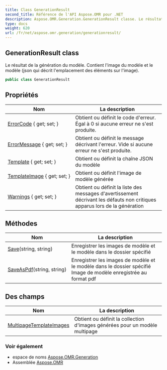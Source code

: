 ```yaml
---
title: Class GenerationResult
second_title: Référence de l'API Aspose.OMR pour .NET
description: Aspose.OMR.Generation.GenerationResult classe. Le résultat de la génération du modèle. Contient limage du modèle et le modèle json qui décrit lemplacement des éléments sur limage.
type: docs
weight: 620
url: /fr/net/aspose.omr.generation/generationresult/
---
```

## GenerationResult class

Le résultat de la génération du modèle. Contient l'image du modèle et le modèle (json qui décrit l'emplacement des éléments sur l'image).

```csharp
public class GenerationResult
```

## Propriétés

| Nom | La description |
| --- | --- |
| [ErrorCode](../../aspose.omr.generation/generationresult/errorcode/) { get; set; } | Obtient ou définit le code d'erreur. Égal à 0 si aucune erreur ne s'est produite. |
| [ErrorMessage](../../aspose.omr.generation/generationresult/errormessage/) { get; set; } | Obtient ou définit le message décrivant l'erreur. Vide si aucune erreur ne s'est produite. |
| [Template](../../aspose.omr.generation/generationresult/template/) { get; set; } | Obtient ou définit la chaîne JSON du modèle |
| [TemplateImage](../../aspose.omr.generation/generationresult/templateimage/) { get; set; } | Obtient ou définit l'image de modèle générée |
| [Warnings](../../aspose.omr.generation/generationresult/warnings/) { get; set; } | Obtient ou définit la liste des messages d'avertissement décrivant les défauts non critiques apparus lors de la génération |

## Méthodes

| Nom | La description |
| --- | --- |
| [Save](../../aspose.omr.generation/generationresult/save/)(string, string) | Enregistrer les images de modèle et le modèle dans le dossier spécifié |
| [SaveAsPdf](../../aspose.omr.generation/generationresult/saveaspdf/)(string, string) | Enregistrer les images de modèle et le modèle dans le dossier spécifié Image de modèle enregistrée au format pdf |

## Des champs

| Nom | La description |
| --- | --- |
| [MultipageTemplateImages](../../aspose.omr.generation/generationresult/multipagetemplateimages/) | Obtient ou définit la collection d'images générées pour un modèle multipage |

### Voir également

* espace de noms [Aspose.OMR.Generation](../../aspose.omr.generation/)
* Assemblée [Aspose.OMR](../../)


